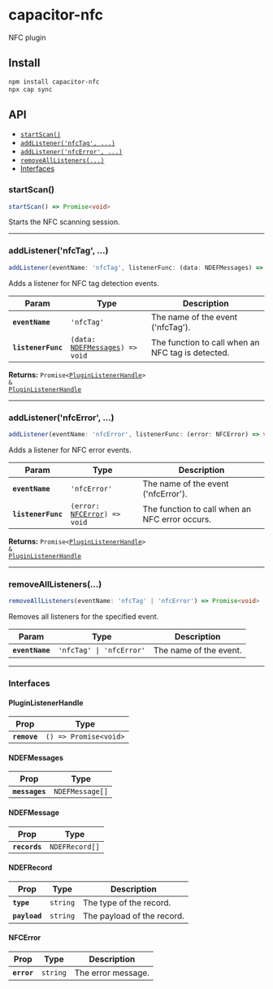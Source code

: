 # capacitor-nfc

NFC plugin

## Install

```bash
npm install capacitor-nfc
npx cap sync
```

## API

<docgen-index>

- [`startScan()`](#startscan)
- [`addListener('nfcTag', ...)`](#addlistenernfctag-)
- [`addListener('nfcError', ...)`](#addlistenernfcerror-)
- [`removeAllListeners(...)`](#removealllisteners)
- [Interfaces](#interfaces)

</docgen-index>

<docgen-api>
<!--Update the source file JSDoc comments and rerun docgen to update the docs below-->

### startScan()

```typescript
startScan() => Promise<void>
```

Starts the NFC scanning session.

---

### addListener('nfcTag', ...)

```typescript
addListener(eventName: 'nfcTag', listenerFunc: (data: NDEFMessages) => void) => Promise<PluginListenerHandle> & PluginListenerHandle
```

Adds a listener for NFC tag detection events.

| Param              | Type                                                                     | Description                                       |
| ------------------ | ------------------------------------------------------------------------ | ------------------------------------------------- |
| **`eventName`**    | <code>'nfcTag'</code>                                                    | The name of the event ('nfcTag').                 |
| **`listenerFunc`** | <code>(data: <a href="#ndefmessages">NDEFMessages</a>) =&gt; void</code> | The function to call when an NFC tag is detected. |

**Returns:** <code>Promise&lt;<a href="#pluginlistenerhandle">PluginListenerHandle</a>&gt; & <a href="#pluginlistenerhandle">PluginListenerHandle</a></code>

---

### addListener('nfcError', ...)

```typescript
addListener(eventName: 'nfcError', listenerFunc: (error: NFCError) => void) => Promise<PluginListenerHandle> & PluginListenerHandle
```

Adds a listener for NFC error events.

| Param              | Type                                                              | Description                                    |
| ------------------ | ----------------------------------------------------------------- | ---------------------------------------------- |
| **`eventName`**    | <code>'nfcError'</code>                                           | The name of the event ('nfcError').            |
| **`listenerFunc`** | <code>(error: <a href="#nfcerror">NFCError</a>) =&gt; void</code> | The function to call when an NFC error occurs. |

**Returns:** <code>Promise&lt;<a href="#pluginlistenerhandle">PluginListenerHandle</a>&gt; & <a href="#pluginlistenerhandle">PluginListenerHandle</a></code>

---

### removeAllListeners(...)

```typescript
removeAllListeners(eventName: 'nfcTag' | 'nfcError') => Promise<void>
```

Removes all listeners for the specified event.

| Param           | Type                                | Description            |
| --------------- | ----------------------------------- | ---------------------- |
| **`eventName`** | <code>'nfcTag' \| 'nfcError'</code> | The name of the event. |

---

### Interfaces

#### PluginListenerHandle

| Prop         | Type                                      |
| ------------ | ----------------------------------------- |
| **`remove`** | <code>() =&gt; Promise&lt;void&gt;</code> |

#### NDEFMessages

| Prop           | Type                       |
| -------------- | -------------------------- |
| **`messages`** | <code>NDEFMessage[]</code> |

#### NDEFMessage

| Prop          | Type                      |
| ------------- | ------------------------- |
| **`records`** | <code>NDEFRecord[]</code> |

#### NDEFRecord

| Prop          | Type                | Description                |
| ------------- | ------------------- | -------------------------- |
| **`type`**    | <code>string</code> | The type of the record.    |
| **`payload`** | <code>string</code> | The payload of the record. |

#### NFCError

| Prop        | Type                | Description        |
| ----------- | ------------------- | ------------------ |
| **`error`** | <code>string</code> | The error message. |

</docgen-api>
